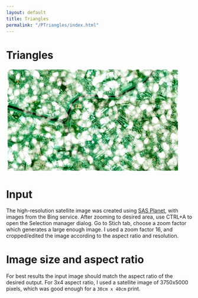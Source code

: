 ```yaml
---
layout: default
title: Triangles
permalink: "/PTriangles/index.html"
---
```

# Triangles
![São Paulo](./out/small.jpg)

# Input
The high-resolution satellite image was created using [SAS Planet](https://bitbucket.org/sas_team/sas.planet.bin/downloads/), with images from the Bing service. After zooming to desired area, use CTRL+A to open the Selection manager dialog. Go to Stich tab, choose a zoom factor which generates a large enough image.
I used a zoom factor 16, and cropped/edited the image according to the aspect ratio and resolution.

# Image size and aspect ratio
For best results the input image should match the aspect ratio of the desired output. For 3x4 aspect ratio, I used a satellite image of 3750x5000 pixels, which was good enough for a `30cm x 40cm` print.
